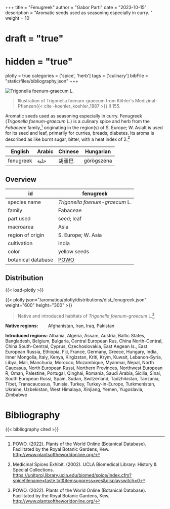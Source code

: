 +++
title = "Fenugreek"
author = "Gabor Parti"
date = "2023-10-15"
description = "Aromatic seeds used as seasoning especially in curry. "
weight = 10
# draft = "true"
# hidden = "true"
plotly = true
categories = ['spice', 'herb']
tags = ['culinary']
bibFile = "static/files/bibliography.json"
+++

![*Trigonella foenum-graecum* L.](/images/illustrations/fenugreek.png?width=33vw "Illustration of Trigonella foenum-graecum from Köhler's Medizinal-Pflanzen")

>Illustration of Trigonella foenum-graecum from Köhler's Medizinal-Pflanzen{{< cite -koehler_koehler_1887 >}} II 155.

Aromatic seeds used as seasoning especially in curry. Fenugreek (*Trigonella foenum-graecum* L.) is a culinary spice and herb from the *Fabaceae* family,[^powo] originating in the region(s) of S. Europe; W. AsiaIt is used for its seed and leaf, primarily for curries, breads; diabetes. Its aroma is described as like burnt sugar, bitter, with a heat index of 2.[^ucla_medicinal_2002]

| English |Arabic|Chinese| Hungarian|
|---------|------|-------|----------|
|fenugreek| حلبة |  胡蘆巴  |görögszéna|

## Overview

|        id        |                     fenugreek                     |
|------------------|---------------------------------------------------|
|   species name   |           *Trigonella foenum-graecum* L.          |
|      family      |                      Fabaceae                     |
|     part used    |                     seed; leaf                    |
|     macroarea    |                        Asia                       |
| region of origin |                 S. Europe; W. Asia                |
|    cultivation   |                       India                       |
|       color      |                    yellow seeds                   |
|botanical database|[POWO](https://powo.science.kew.org/taxon/523957-1)|

## Distribution

{{< load-plotly >}}

{{< plotly json="/aromatica/plotly/distributions/dist_fenugreek.json" weight="600" height="300" >}}

>Native and introduced habitats of *Trigonella foenum-graecum* L.[^powo]

**Native regions:** &nbsp; &nbsp; &nbsp; &nbsp;Afghanistan, Iran, Iraq, Pakistan

**Introduced regions:** Albania, Algeria, Assam, Austria, Baltic States, Bangladesh, Belgium, Bulgaria, Central European Rus, China North-Central, China South-Central, Cyprus, Czechoslovakia, East Aegean Is., East European Russia, Ethiopia, Fiji, France, Germany, Greece, Hungary, India, Inner Mongolia, Italy, Kenya, Kirgizstan, Kriti, Krym, Kuwait, Lebanon-Syria, Libya, Mali, Manchuria, Morocco, Mozambique, Myanmar, Nepal, North Caucasus, North European Russi, Northern Provinces, Northwest European R, Oman, Palestine, Portugal, Qinghai, Romania, Saudi Arabia, Sicilia, Sinai, South European Russi, Spain, Sudan, Switzerland, Tadzhikistan, Tanzania, Tibet, Transcaucasus, Tunisia, Turkey, Turkey-in-Europe, Turkmenistan, Ukraine, Uzbekistan, West Himalaya, Xinjiang, Yemen, Yugoslavia, Zimbabwe

[^powo]: POWO. (2022). Plants of the World Online (Botanical Database). Facilitated by the Royal Botanic Gardens, Kew. http://www.plantsoftheworldonline.org/
[^ucla_medicinal_2002]: Medicinal Spices Exhibit. (2002). UCLA Biomedical Library: History & Special Collections. https://unitproj.library.ucla.edu/biomed/spice/index.cfm?spicefilename=taste.txt&itemsuppress=yes&displayswitch=0



# Bibliography

{{< bibliography cited >}}

